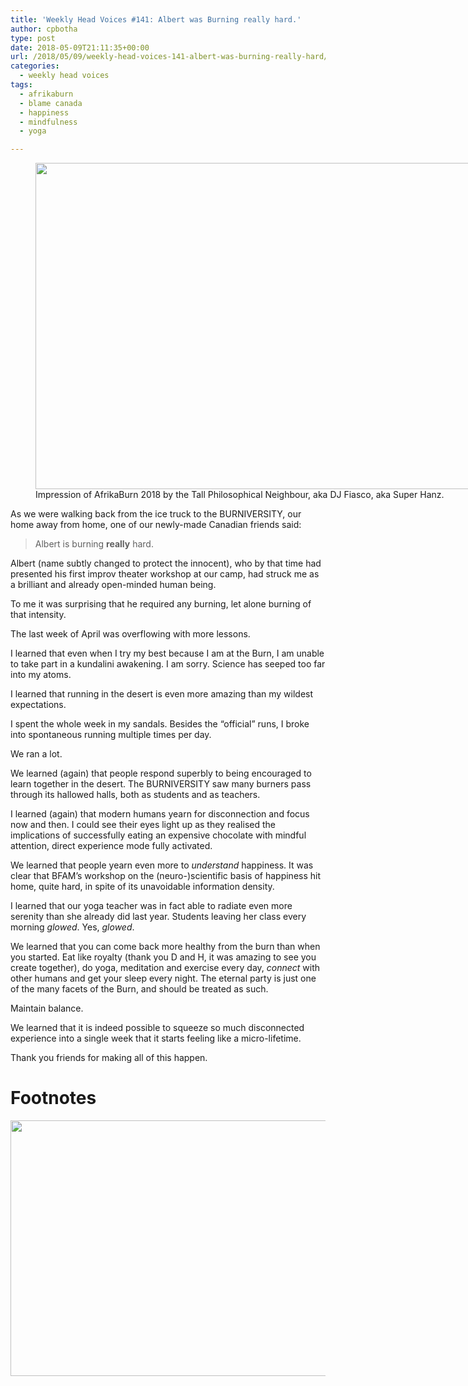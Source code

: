 ```yaml
---
title: 'Weekly Head Voices #141: Albert was Burning really hard.'
author: cpbotha
type: post
date: 2018-05-09T21:11:35+00:00
url: /2018/05/09/weekly-head-voices-141-albert-was-burning-really-hard/
categories:
  - weekly head voices
tags:
  - afrikaburn
  - blame canada
  - happiness
  - mindfulness
  - yoga

---
```

<figure id="attachment_3155" aria-describedby="caption-attachment-3155" style="width: 840px" class="wp-caption alignnone"><a href="https://cpbotha.net/wp-content/uploads/2018/05/afrikaburn2018-clan-orb.jpg" data-rel="lightbox-image-0" data-rl_title="" data-rl_caption="" title=""><img data-attachment-id="3155" data-permalink="https://cpbotha.net/2018/05/09/weekly-head-voices-141-albert-was-burning-really-hard/afrikaburn2018-clan-orb/" data-orig-file="https://cpbotha.net/wp-content/uploads/2018/05/afrikaburn2018-clan-orb.jpg" data-orig-size="4032,2505" data-comments-opened="1" data-image-meta="{&quot;aperture&quot;:&quot;1.8&quot;,&quot;credit&quot;:&quot;&quot;,&quot;camera&quot;:&quot;iPhone 8 Plus&quot;,&quot;caption&quot;:&quot;&quot;,&quot;created_timestamp&quot;:&quot;1524582837&quot;,&quot;copyright&quot;:&quot;&quot;,&quot;focal_length&quot;:&quot;3.99&quot;,&quot;iso&quot;:&quot;20&quot;,&quot;shutter_speed&quot;:&quot;0.00031201248049922&quot;,&quot;title&quot;:&quot;&quot;,&quot;orientation&quot;:&quot;1&quot;}" data-image-title="afrikaburn2018-clan-orb" data-image-description="" data-medium-file="https://cpbotha.net/wp-content/uploads/2018/05/afrikaburn2018-clan-orb-300x186.jpg" data-large-file="https://cpbotha.net/wp-content/uploads/2018/05/afrikaburn2018-clan-orb-1024x636.jpg" class="wp-image-3155 size-large" src="https://cpbotha.net/wp-content/uploads/2018/05/afrikaburn2018-clan-orb-1024x636.jpg" alt="" width="840" height="522" srcset="https://cpbotha.net/wp-content/uploads/2018/05/afrikaburn2018-clan-orb-1024x636.jpg 1024w, https://cpbotha.net/wp-content/uploads/2018/05/afrikaburn2018-clan-orb-300x186.jpg 300w, https://cpbotha.net/wp-content/uploads/2018/05/afrikaburn2018-clan-orb-768x477.jpg 768w, https://cpbotha.net/wp-content/uploads/2018/05/afrikaburn2018-clan-orb-1200x746.jpg 1200w" sizes="(max-width: 709px) 85vw, (max-width: 909px) 67vw, (max-width: 1362px) 62vw, 840px" /></a><figcaption id="caption-attachment-3155" class="wp-caption-text">Impression of AfrikaBurn 2018 by the Tall Philosophical Neighbour, aka DJ Fiasco, aka Super Hanz.</figcaption></figure> 

As we were walking back from the ice truck to the BURNIVERSITY, our home away from home, one of our newly-made Canadian friends said:

> Albert is burning **really** hard.

Albert (name subtly changed to protect the innocent), who by that time had presented his first improv theater workshop at our camp, had struck me as a brilliant and already open-minded human being.

To me it was surprising that he required any burning, let alone burning of that intensity.

The last week of April was overflowing with more lessons.

I learned that even when I try my best because I am at the Burn, I am unable to take part in a kundalini awakening. I am sorry. Science has seeped too far into my atoms.

I learned that running in the desert is even more amazing than my wildest expectations.

I spent the whole week in my sandals. Besides the &#8220;official&#8221; runs, I broke into spontaneous running multiple times per day.

We ran a lot.

We learned (again) that people respond superbly to being encouraged to learn together in the desert. The BURNIVERSITY saw many burners pass through its hallowed halls, both as students and as teachers.

I learned (again) that modern humans yearn for disconnection and focus now and then. I could see their eyes light up as they realised the implications of successfully eating an expensive chocolate with mindful attention, direct experience mode fully activated.

We learned that people yearn even more to _understand_ happiness. It was clear that BFAM&#8217;s workshop on the (neuro-)scientific basis of happiness hit home, quite hard, in spite of its unavoidable information density.

I learned that our yoga teacher was in fact able to radiate even more serenity than she already did last year. Students leaving her class every morning _glowed_. Yes, _glowed_.

We learned that you can come back more healthy from the burn than when you started. Eat like royalty (thank you D and H, it was amazing to see you create together), do yoga, meditation and exercise every day, _connect_ with other humans and get your sleep every night. The eternal party is just one of the many facets of the Burn, and should be treated as such.

Maintain balance.

We learned that it is indeed possible to squeeze so much disconnected experience into a single week that it starts feeling like a micro-lifetime.

Thank you friends for making all of this happen.

# Footnotes

<a href="https://cpbotha.net/wp-content/uploads/2018/05/ab2018_footnote.jpg" data-rel="lightbox-image-1" data-rl_title="" data-rl_caption="" title=""><img data-attachment-id="3164" data-permalink="https://cpbotha.net/2018/05/09/weekly-head-voices-141-albert-was-burning-really-hard/ab2018_footnote/" data-orig-file="https://cpbotha.net/wp-content/uploads/2018/05/ab2018_footnote.jpg" data-orig-size="3242,1576" data-comments-opened="1" data-image-meta="{&quot;aperture&quot;:&quot;1.8&quot;,&quot;credit&quot;:&quot;&quot;,&quot;camera&quot;:&quot;iPhone X&quot;,&quot;caption&quot;:&quot;&quot;,&quot;created_timestamp&quot;:&quot;1524850747&quot;,&quot;copyright&quot;:&quot;&quot;,&quot;focal_length&quot;:&quot;4&quot;,&quot;iso&quot;:&quot;20&quot;,&quot;shutter_speed&quot;:&quot;0.0010626992561105&quot;,&quot;title&quot;:&quot;&quot;,&quot;orientation&quot;:&quot;1&quot;}" data-image-title="ab2018_footnote" data-image-description="" data-medium-file="https://cpbotha.net/wp-content/uploads/2018/05/ab2018_footnote-300x146.jpg" data-large-file="https://cpbotha.net/wp-content/uploads/2018/05/ab2018_footnote-1024x498.jpg" class="alignnone size-large wp-image-3164" src="https://cpbotha.net/wp-content/uploads/2018/05/ab2018_footnote-1024x498.jpg" alt="" width="840" height="409" srcset="https://cpbotha.net/wp-content/uploads/2018/05/ab2018_footnote-1024x498.jpg 1024w, https://cpbotha.net/wp-content/uploads/2018/05/ab2018_footnote-300x146.jpg 300w, https://cpbotha.net/wp-content/uploads/2018/05/ab2018_footnote-768x373.jpg 768w, https://cpbotha.net/wp-content/uploads/2018/05/ab2018_footnote-1200x583.jpg 1200w" sizes="(max-width: 709px) 85vw, (max-width: 909px) 67vw, (max-width: 1362px) 62vw, 840px" /></a>
